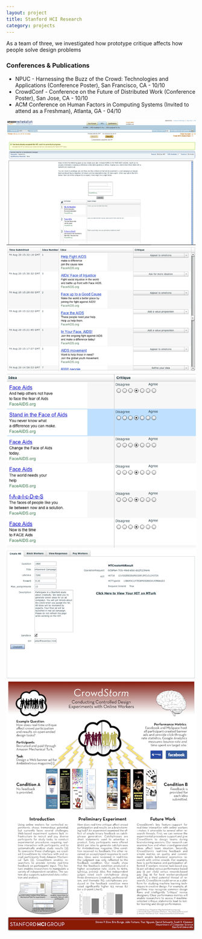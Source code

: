 ```yaml
---
layout: project
title: Stanford HCI Research
category: projects
---
```


As a team of three, we investigated how prototype critique affects how people
solve design problems 

### Conferences & Publications

*   NPUC - Harnessing the Buzz of the Crowd: Technologies and Applications
    (Conference Poster), San Francisco, CA - 10/10
*   CrowdConf - Conference on the Future of Distributed Work (Conference
    Poster), San Jose, CA - 10/10
*   ACM Conference on Human Factors in Computing Systems (Invited to attend as
    a Freshman), Atlanta, GA - 04/10

![](/img/hci-research/1.png)
![](/img/hci-research/2.png)
![](/img/hci-research/3.png)
![](/img/hci-research/4.png)
![](/img/hci-research/5.png)
